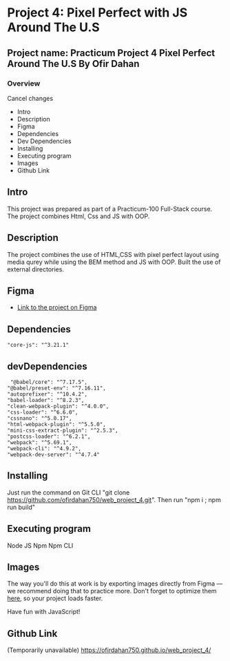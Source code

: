 # Project 4: Pixel Perfect with JS  Around The U.S

## Project name: Practicum Project 4 Pixel Perfect Around The U.S By Ofir Dahan

### Overview
Cancel changes
- Intro
- Description
- Figma
- Dependencies
- Dev Dependencies
- Installing
- Executing program
- Images
- Github Link

## Intro

This project was prepared as part of a Practicum-100 Full-Stack course.
The project combines Html, Css and JS with OOP.

## Description

The project combines the use of HTML,CSS with pixel perfect layout using media qurey while using the BEM method and  JS with OOP.
Built the use of external directories.

## Figma

- [Link to the project on Figma](https://www.figma.com/file/SurN1jaeEQIhuZEDMhmWWf/Sprint-4-Around-The-U.S.-desktop-mobile?node-id=0%3A1)

## Dependencies
    "core-js": "^3.21.1"
 ## devDependencies
     "@babel/core": "^7.17.5",
    "@babel/preset-env": "^7.16.11",
    "autoprefixer": "^10.4.2",
    "babel-loader": "^8.2.3",
    "clean-webpack-plugin": "^4.0.0",
    "css-loader": "^6.6.0",
    "cssnano": "^5.0.17",
    "html-webpack-plugin": "^5.5.0",
    "mini-css-extract-plugin": "^2.5.3",
    "postcss-loader": "^6.2.1",
    "webpack": "^5.69.1",
    "webpack-cli": "^4.9.2",
    "webpack-dev-server": "^4.7.4"

## Installing

Just run the command on Git CLI "git clone https://github.com/ofirdahan750/web_project_4.git".
Then run "npm i ; npm run build"

## Executing program
Node JS
Npm
Npm CLI
 

## Images

The way you'll do this at work is by exporting images directly from Figma — we recommend doing that to practice more. Don't forget to optimize them [here](https://tinypng.com/), so your project loads faster.

Have fun with JavaScript!

## Github Link
(Temporarily unavailable)
<https://ofirdahan750.github.io/web_project_4/>
